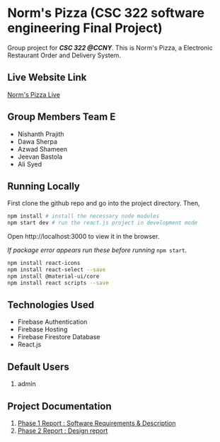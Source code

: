 # Norm's Pizza (CSC 322 software engineering Final Project)
Group project for ***CSC 322 @CCNY***.
This is Norm's Pizza, a Electronic Restaurant Order and Delivery System.

## Live Website Link
[Norm's Pizza Live](https://csc-322-project.web.app/)

## Group Members Team E
- Nishanth Prajith
- Dawa Sherpa
- Azwad Shameen
- Jeevan Bastola
- Ali Syed

## Running Locally
First clone the github repo and go into the project directory. Then,
```bash
npm install # install the necessary node modules
npm start dev # run the react.js project in development mode
```
Open http://localhost:3000 to view it in the browser.

*If package error appears run these before running* `npm start`.
```bash
npm install react-icons
npm install react-select --save
npm install @material-ui/core
npm install react scripts --save
```

## Technologies Used
 - Firebase Authentication
 - Firebase Hosting
 - Firebase Firestore Database
 - React.js

## Default Users
 1. admin 
 
## Project Documentation
1. [Phase 1 Report : Software Requirements & Description](https://github.com/NishanthPrajith/CSC322_Final_Project/blob/master/Team_W_report.pdf)
2. [Phase 2 Report : Design report](https://github.com/NishanthPrajith/CSC322_Final_Project/blob/master/Team_W_Phase_2_report.pdf)
